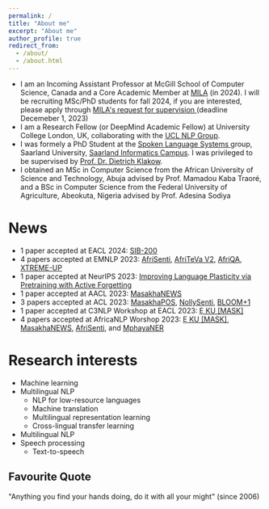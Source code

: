 ```yaml
---
permalink: /
title: "About me"
excerpt: "About me"
author_profile: true
redirect_from: 
  - /about/
  - /about.html
---
```

* I am an Incoming Assistant Professor at McGill School of Computer Science, Canada and a Core Academic Member at <a target="_blank"  href="https://mila.quebec/en/">MILA</a> (in 2024). I will be recruiting MSc/PhD students for fall 2024, if you are interested, please apply through <a target="_blank"  href="https://mila.quebec/en/supervision-requests/">MILA's request for supervision </a> (deadline Decemeber 1, 2023)
* I am a Research Fellow (or DeepMind Academic Fellow) at University College London, UK, collaborating with the <a target="_blank"  href="https://nlp.cs.ucl.ac.uk/">UCL NLP Group</a>.
* I was formely a PhD Student at the <a target="_blank" href="https://www.lsv.uni-saarland.de/index.php?id=27"> Spoken Language Systems </a>  group, Saarland University, <a target="_blank" href="https://saarland-informatics-campus.de/en/"> Saarland Informatics Campus</a>. I was privileged to be supervised by <a target="_blank"  href="https://www.lsv.uni-saarland.de/people/dietrich-klakow/"> Prof. Dr. Dietrich Klakow</a>.
* I obtained an MSc in Computer Science from the African University of Science and Technology, Abuja advised by Prof. Mamadou Kaba Traoré, and a BSc in Computer Science from the Federal University of Agriculture, Abeokuta, Nigeria advised by Prof. Adesina Sodiya


News
======
* 1 paper accepted at EACL 2024: [SIB-200](https://arxiv.org/abs/2309.07445)
* 4 papers accepted at EMNLP 2023: [AfriSenti](https://arxiv.org/abs/2302.08956), [AfriTeVa V2](https://aclanthology.org/2023.emnlp-main.11/), [AfriQA](https://arxiv.org/abs/2305.06897), [XTREME-UP](https://arxiv.org/abs/2305.11938)
* 1 paper accepted at NeurIPS 2023: [Improving Language Plasticity via Pretraining with Active Forgetting](https://arxiv.org/abs/2307.01163)
* 1 paper accepted at AACL 2023: [MasakhaNEWS](https://arxiv.org/abs/2304.09972)
* 3 papers accepted at ACL 2023: [MasakhaPOS](https://arxiv.org/abs/2305.13989), [NollySenti](https://arxiv.org/abs/2305.10971), [BLOOM+1](https://arxiv.org/abs/2212.09535)
* 1 paper accepted at C3NLP Workshop at EACL 2023: [Ẹ KU [MASK]](https://arxiv.org/abs/2303.17972)
* 4 papers accepted at AfricaNLP Worshop 2023: [Ẹ KU [MASK]](https://arxiv.org/abs/2303.17972), [MasakhaNEWS](https://arxiv.org/abs/2304.09972), [AfriSenti](https://arxiv.org/abs/2302.08956), and [MphayaNER](https://arxiv.org/abs/2304.03952)


Research interests
======
* Machine learning
* Multilingual NLP
  * NLP for low-resource languages
  * Machine translation
  * Multilingual representation learning
  * Cross-lingual transfer learning
* Multilingual NLP
* Speech processing
  * Text-to-speech


Favourite Quote
------
"Anything you find your hands doing, do it with all your might" (since 2006)
